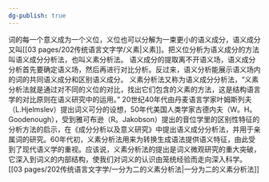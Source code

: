 ```yaml
---
dg-publish: true
---
```


词的每一个意义成为一个义位，义位也可以分解为一束更小的语义成分，语义成分又叫[[03 pages/202传统语言文字学/义素\|义素]]。把义位分析为语义成分的方法叫语义成分分析法，也叫义素分析法。 
语义成分的提取离不开语义场，语义成分分析首先要确定语义场，然后再进行对比分析。反过来，语义分析能展示语义场内的词的共同语义成分和区别语义成分。
义素分析法又称为语义成分分析法，“义素分析法就是通过对不同的义位的对比，找出它们包含的义素的方法，这是结构语言学的对比原则在语义研究中的运用。”
20世纪40年代由丹麦语言学家叶姆斯列夫（L.Hjelmslev）提出词义可分的设想，50年代美国人类学家古德内夫（W。H。Goodenough），受到雅可布逊（R。Jakobson）提出的音位学里的区别性特征的分析方法的启示，在《成分分析以及意义研究》中提出语义成分分析法，并用于亲属词的研究。60年代初，义素分析法用来为转换生成语法提供语义特征，由此受到了现代语义学的重视。应该说，义素分析法的提出是词义微观研究的重大突破，它深入到词义的内部结构，使我们对词义的认识由笼统经验而走向深入科学。
[[03 pages/202传统语言文字学/一分为二的义素分析法\|一分为二的义素分析法]]
